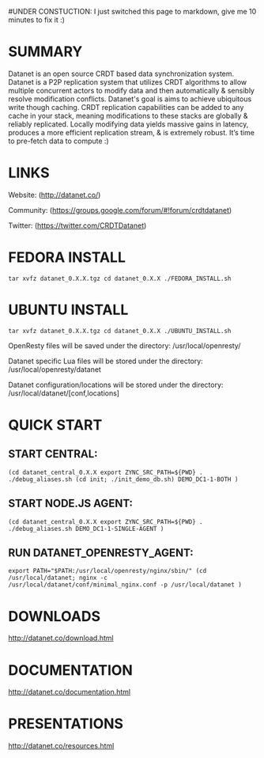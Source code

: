 
#UNDER CONSTUCTION:
I just switched this page to markdown, give me 10 minutes to fix it :)

# SUMMARY
Datanet is an open source CRDT based data synchronization system. Datanet is a P2P replication system that utilizes CRDT algorithms to allow multiple concurrent actors to modify data and then automatically & sensibly resolve modification conflicts. Datanet's goal is aims to achieve ubiquitous write though caching. CRDT replication capabilities can be added to any cache in your stack, meaning modifications to these stacks are globally & reliably replicated. Locally modifying data yields massive gains in latency, produces a more efficient replication stream, & is extremely robust. It’s time to pre-fetch data to compute :)

# LINKS
  Website: (http://datanet.co/)

  Community: (https://groups.google.com/forum/#!forum/crdtdatanet)

  Twitter: (https://twitter.com/CRDTDatanet)

# FEDORA INSTALL
`
  tar xvfz datanet_0.X.X.tgz
  cd datanet_0.X.X
  ./FEDORA_INSTALL.sh
`

# UBUNTU INSTALL
`
  tar xvfz datanet_0.X.X.tgz
  cd datanet_0.X.X
  ./UBUNTU_INSTALL.sh
`

OpenResty files will be saved under the directory:
  /usr/local/openresty/

Datanet specific Lua files will be stored under the directory:
  /usr/local/openresty/datanet

Datanet configuration/locations will be stored under the directory:
  /usr/local/datanet/[conf,locations]

# QUICK START
## START CENTRAL:
`
(cd datanet_central_0.X.X
  export ZYNC_SRC_PATH=${PWD}
  . ./debug_aliases.sh
  (cd init; ./init_demo_db.sh)
  DEMO_DC1-1-BOTH
)
`

## START NODE.JS AGENT:
`
(cd datanet_central_0.X.X
  export ZYNC_SRC_PATH=${PWD}
  . ./debug_aliases.sh
  DEMO_DC1-1-SINGLE-AGENT
)
`

## RUN DATANET_OPENRESTY_AGENT:
`
export PATH="$PATH:/usr/local/openresty/nginx/sbin/"
(cd /usr/local/datanet;
  nginx -c /usr/local/datanet/conf/minimal_nginx.conf -p /usr/local/datanet
)
`

# DOWNLOADS
http://datanet.co/download.html

# DOCUMENTATION
http://datanet.co/documentation.html

# PRESENTATIONS
http://datanet.co/resources.html

